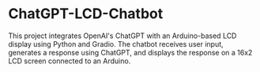 # ChatGPT-LCD-Chatbot
This project integrates OpenAI's ChatGPT with an Arduino-based LCD display using Python and Gradio. The chatbot receives user input, generates a response using ChatGPT, and displays the response on a 16x2 LCD screen connected to an Arduino.
